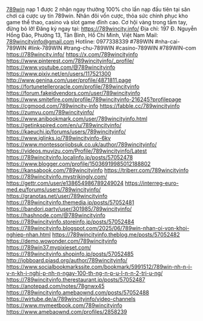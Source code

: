 <a href="https://789wincity.info/">789win</a> nạp 1 được 2 nhận ngay thưởng 100% cho lần nạp đầu tiên tại sân chơi cá cược uy tín 789win. Nhân đôi vốn cược, thỏa sức chinh phục kho game thể thao, casino và slot game đỉnh cao. Cơ hội vàng trong tầm tay, đừng bỏ lỡ! Đăng ký ngay tại: <a href="https://789wincity.info/">https://789wincity.info/</a> 
Địa chỉ: 197 Đ. Nguyễn Hồng Đào, Phường 13, Tân Bình, Hồ Chí Minh, Việt Nam
Mail: 789wincityinfo@gmail.com
Hotline: 0977338339
#789WIN #nha-cai-789WIN #link-789WIN #trang-chu-789WIN #casino-789WIN #789WIN-com 
<a href="https://789wincity.info/">https://789wincity.info/</a>
<a href="https://x.com/789wincityinfo">https://x.com/789wincityinfo</a>
<a href="https://www.pinterest.com/789wincityinfo/_profile/">https://www.pinterest.com/789wincityinfo/_profile/</a>
<a href="https://www.youtube.com/@789wincityinfo">https://www.youtube.com/@789wincityinfo</a>
<a href="https://www.pixiv.net/en/users/117521300">https://www.pixiv.net/en/users/117521300</a>
<a href="http://www.genina.com/user/profile/4871811.page">http://www.genina.com/user/profile/4871811.page</a>
<a href="https://fortunetelleroracle.com/profile/789wincityinfo">https://fortunetelleroracle.com/profile/789wincityinfo</a>
<a href="https://forum.fakeidvendors.com/user/789wincityinfo">https://forum.fakeidvendors.com/user/789wincityinfo</a>
<a href="https://www.smitefire.com/profile/789wincityinfo-216245?profilepage">https://www.smitefire.com/profile/789wincityinfo-216245?profilepage</a>
<a href="https://cgmood.com/789wincity-info">https://cgmood.com/789wincity-info</a>
<a href="https://fabble.cc/789wincityinfo">https://fabble.cc/789wincityinfo</a>
<a href="https://zumvu.com/789wincityinfo/">https://zumvu.com/789wincityinfo/</a>
<a href="https://www.anibookmark.com/user/789wincityinfo.html">https://www.anibookmark.com/user/789wincityinfo.html</a>
<a href="https://getinkspired.com/en/u/789wincityinfo/">https://getinkspired.com/en/u/789wincityinfo/</a>
<a href="https://kaeuchi.jp/forums/users/789wincityinfo/">https://kaeuchi.jp/forums/users/789wincityinfo/</a>
<a href="https://www.iglinks.io/789wincityinfo-6ky">https://www.iglinks.io/789wincityinfo-6ky</a>
<a href="https://www.montessorijobsuk.co.uk/author/789wincityinfo/">https://www.montessorijobsuk.co.uk/author/789wincityinfo/</a>
<a href="https://videos.muvizu.com/Profile/789wincityinfo/Latest">https://videos.muvizu.com/Profile/789wincityinfo/Latest</a>
<a href="https://789wincityinfo.localinfo.jp/posts/57052478">https://789wincityinfo.localinfo.jp/posts/57052478</a>
<a href="https://www.blogger.com/profile/15036919985012188802">https://www.blogger.com/profile/15036919985012188802</a>
<a href="https://kansabook.com/789wincityinfo">https://kansabook.com/789wincityinfo</a>
<a href="https://triberr.com/789wincityinfo">https://triberr.com/789wincityinfo</a>
<a href="https://789wincityinfo.mystrikingly.com/">https://789wincityinfo.mystrikingly.com/</a>
<a href="https://gettr.com/user/e138654986789249024">https://gettr.com/user/e138654986789249024</a>
<a href="https://interreg-euro-med.eu/forums/users/789wincityinfo/">https://interreg-euro-med.eu/forums/users/789wincityinfo/</a>
<a href="https://granotas.net/user/789wincityinfo">https://granotas.net/user/789wincityinfo</a>
<a href="https://789wincityinfo.themedia.jp/posts/57052481">https://789wincityinfo.themedia.jp/posts/57052481</a>
<a href="https://bandori.party/user/301985/789wincityinfo/">https://bandori.party/user/301985/789wincityinfo/</a>
<a href="https://hashnode.com/@789wincityinfo">https://hashnode.com/@789wincityinfo</a>
<a href="https://789wincityinfo.storeinfo.jp/posts/57052484">https://789wincityinfo.storeinfo.jp/posts/57052484</a>
<a href="https://789wincityinfo.blogspot.com/2025/06/789win-nhan-oi-von-khoi-nghiep-nhan.html">https://789wincityinfo.blogspot.com/2025/06/789win-nhan-oi-von-khoi-nghiep-nhan.html</a>
<a href="https://789wincityinfo.theblog.me/posts/57052482">https://789wincityinfo.theblog.me/posts/57052482</a>
<a href="https://demo.wowonder.com/789wincityinfo">https://demo.wowonder.com/789wincityinfo</a>
<a href="https://789win37.mypixieset.com/">https://789win37.mypixieset.com/</a>
<a href="https://789wincityinfo.shopinfo.jp/posts/57052485">https://789wincityinfo.shopinfo.jp/posts/57052485</a>
<a href="http://jobboard.piasd.org/author/789wincityinfo/">http://jobboard.piasd.org/author/789wincityinfo/</a>
<a href="https://www.socialbookmarkssite.com/bookmark/5991512/789win-nh-n-i-v-n-kh-i-nghi-p-nh-n-ngay-100-th-ng-n-p-u-l-n-n-2-tri-u-ng/">https://www.socialbookmarkssite.com/bookmark/5991512/789win-nh-n-i-v-n-kh-i-nghi-p-nh-n-ngay-100-th-ng-n-p-u-l-n-n-2-tri-u-ng/</a>
<a href="https://789wincityinfo.therestaurant.jp/posts/57052487">https://789wincityinfo.therestaurant.jp/posts/57052487</a>
<a href="https://anotepad.com/notes/78gnwx45">https://anotepad.com/notes/78gnwx45</a>
<a href="https://789wincityinfo.amebaownd.com/posts/57052488">https://789wincityinfo.amebaownd.com/posts/57052488</a>
<a href="https://wirtube.de/a/789wincityinfo/video-channels">https://wirtube.de/a/789wincityinfo/video-channels</a>
<a href="https://www.mymeetbook.com/789wincityinfo">https://www.mymeetbook.com/789wincityinfo</a>
<a href="https://www.amebaownd.com/profiles/2858239">https://www.amebaownd.com/profiles/2858239</a>